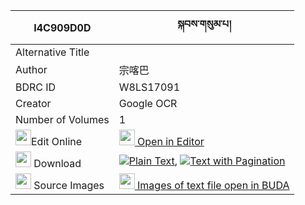 |I4C909D0D|སྐབས་གསུམ་པ། 
| --- | --- 
|Alternative Title |
|Author| 宗喀巴
|BDRC ID | W8LS17091
|Creator | Google OCR
|Number of Volumes| 1
|<img width="25" src="https://img.icons8.com/color/25/000000/edit-property.png">Edit Online| [<img width="25" src="https://avatars.githubusercontent.com/u/45091458?s=200&v=4"> Open in Editor](http://editor.openpecha.org/I4C909D0D)
|<img width="25" src="https://img.icons8.com/fluent/48/000000/download-2.png"/>  Download | [![](https://img.icons8.com/color/20/000000/txt.png)Plain Text](https://github.com/Openpecha/I4C909D0D/releases/download/v1/kabsumpa_plain_I4C909D0D.zip), [![](https://img.icons8.com/color/20/000000/txt.png)Text with Pagination](https://github.com/Openpecha/I4C909D0D/releases/download/v1/kabsumpa_pages_I4C909D0D.zip)
|<img width="25" src="https://img.icons8.com/plasticine/100/000000/pictures-folder.png"/>  Source Images | [<img width="25" src="https://library.bdrc.io/icons/BUDA-small.svg"> Images of text file open in BUDA](https://library.bdrc.io/show/bdr:W8LS17091)